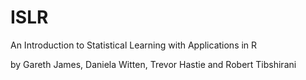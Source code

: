 ISLR
====

An Introduction to Statistical Learning with Applications in R

by Gareth James, Daniela Witten, Trevor Hastie and Robert Tibshirani
